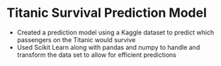 # Titanic Survival Prediction Model
- Created a prediction model using a Kaggle dataset to predict which passengers on the Titanic would survive
- Used Scikit Learn along with pandas and numpy to handle and transform the data set to allow for efficient predictions
